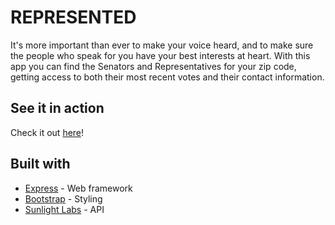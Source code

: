 # REPRESENTED

It's more important than ever to make your voice heard, and to make sure the people who speak for you have your best interests at heart. With this app you can find the Senators and Representatives for your zip code, getting access to both their most recent votes and their contact information.

## See it in action

Check it out [here](https://enigmatic-harbor-79584.herokuapp.com/)!

## Built with

* [Express](https://github.com/expressjs/express) - Web framework
* [Bootstrap](http://getbootstrap.com/) - Styling
* [Sunlight Labs](https://sunlightlabs.github.io/congress/index.html) - API
